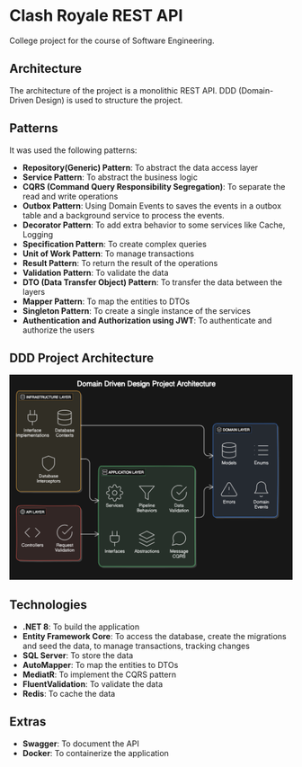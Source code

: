 # Clash Royale REST API

College project for the course of Software Engineering.

## Architecture

The architecture of the project is a monolithic REST API.
DDD (Domain-Driven Design) is used to structure the project.

## Patterns
It was used the following patterns:
- **Repository(Generic) Pattern**: To abstract the data access layer
- **Service Pattern**: To abstract the business logic
- **CQRS (Command Query Responsibility Segregation)**: To separate the read and write operations
- **Outbox Pattern**: Using Domain Events to saves the events in a outbox table and a background service to process the events.
- **Decorator Pattern**: To add extra behavior to some services like Cache, Logging
- **Specification Pattern**: To create complex queries
- **Unit of Work Pattern**: To manage transactions
- **Result Pattern**: To return the result of the operations
- **Validation Pattern**: To validate the data
- **DTO (Data Transfer Object) Pattern**: To transfer the data between the layers
- **Mapper Pattern**: To map the entities to DTOs
- **Singleton Pattern**: To create a single instance of the services
- **Authentication and Authorization using JWT**: To authenticate and authorize the users

## DDD Project Architecture
![img_1.png](./images/img_1.png)

## Technologies
- **.NET 8**: To build the application
- **Entity Framework Core**: To access the database, create the migrations and seed the data, to manage transactions, tracking changes
- **SQL Server**: To store the data
- **AutoMapper**: To map the entities to DTOs
- **MediatR**: To implement the CQRS pattern
- **FluentValidation**: To validate the data
- **Redis**: To cache the data

## Extras
- **Swagger**: To document the API
- **Docker**: To containerize the application